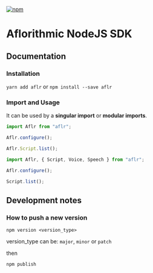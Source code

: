 [![npm](https://img.shields.io/npm/v/aflr?style=for-the-badge)](https://www.npmjs.com/package/aflr)

# Aflorithmic NodeJS SDK

## Documentation

### Installation

`yarn add aflr` or `npm install --save aflr`

### Import and Usage

It can be used by a **singular import** or **modular imports**.

```javascript
import Aflr from "aflr";

Aflr.configure();

Aflr.Script.list();
```

```javascript
import Aflr, { Script, Voice, Speech } from "aflr";

Aflr.configure();

Script.list();
```

## Development notes

### How to push a new version

`npm version <version_type>`

version_type can be: `major`, `minor` or `patch`

then

`npm publish`
